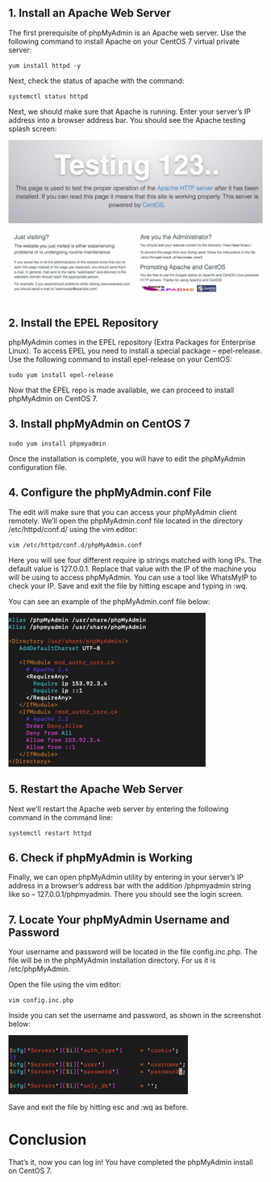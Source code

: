 ## 1. Install an Apache Web Server
The first prerequisite of phpMyAdmin is an Apache web server. Use the following command to install Apache on your CentOS 7 virtual private server:

```
yum install httpd -y

```

Next, check the status of apache with the command:

```
systemctl status httpd

```

Next, we should make sure that Apache is running. Enter your server’s IP address into a browser address bar. You should see the Apache testing splash screen:

![alt text](https://github.com/anjanpaul/phpMyAdmin-CentOs7/blob/main/output/apache-testing-spash-screen.jpeg)

## 2. Install the EPEL Repository

phpMyAdmin comes in the EPEL repository (Extra Packages for Enterprise Linux). To access EPEL you need to install a special package – epel-release. Use the following command to install epel-release on your CentOS:

```
sudo yum install epel-release

```
Now that the EPEL repo is made available, we can proceed to install phpMyAdmin on CentOS 7.

## 3. Install phpMyAdmin on CentOS 7

```
sudo yum install phpmyadmin

```

Once the installation is complete, you will have to edit the phpMyAdmin configuration file.

## 4. Configure the phpMyAdmin.conf File

The edit will make sure that you can access your phpMyAdmin client remotely. We’ll open the phpMyAdmin.conf file located in the directory /etc/httpd/conf.d/ using the vim editor:

```
vim /etc/httpd/conf.d/phpMyAdmin.conf

```

Here you will see four different require ip strings matched with long IPs. The default value is 127.0.0.1. Replace that value with the IP of the machine you will be using to access phpMyAdmin. You can use a tool like WhatsMyIP to check your IP. Save and exit the file by hitting escape and typing in :wq.

You can see an example of the phpMyAdmin.conf file below:

![alt text](https://github.com/anjanpaul/phpMyAdmin-CentOs7/blob/main/output/phpmyadmin-configuration-file.png)

## 5. Restart the Apache Web Server

Next we’ll restart the Apache web server by entering the following command in the command line:

```
systemctl restart httpd

```
## 6. Check if phpMyAdmin is Working

Finally, we can open phpMyAdmin utility by entering in your server’s IP address in a browser’s address bar with the addition /phpmyadmin string like so – 127.0.0.1/phpmyadmin. There you should see the login screen.

## 7. Locate Your phpMyAdmin Username and Password

Your username and password will be located in the file config.inc.php. The file will be in the phpMyAdmin installation directory. For us it is /etc/phpMyAdmin.

Open the file using the vim editor:

```
vim config.inc.php

```

Inside you can set the username and password, as shown in the screenshot below:

![alt text](https://github.com/anjanpaul/phpMyAdmin-CentOs7/blob/main/output/phpmyadmin-user-configuration-file.png)

Save and exit the file by hitting esc and :wq as before.

# Conclusion

That’s it, now you can log in! You have completed the phpMyAdmin install on CentOS 7.
